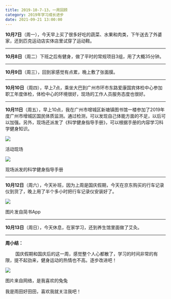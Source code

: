 ```yaml
---
title: 2019-10-7-13，一周回顾
category: 2019年学习成长进步
date: 2021-09-21 13:00:00
---
```


**10月7日**（周一），今天早上买了很多好吃的蔬菜、水果和肉类，下午送去了外婆家，还到匹克运动店实体店里试穿了运动鞋。

---

**10月8日**（周二）下班之后有健身，做了平时的常规项目3组，用了大概35分钟。  

---

**10月9日**（周三），回到家感觉有点累，晚上敷了张面膜。  

---

**10月10日**（周四），早上7点，乘坐大巴到广州市环市东路爱康国宾体检中心参加职工年度体检，体检中心的环境很好，现场的工作人员服务态度也很好。  

---

**10月11日**（周五），早上10点，我在广州市增城区新塘镇图书馆一楼参加了2019年度广州市增城区国民体质监测。通过检测，可以发现自己体能方面的不足，以后可以加强。另外，现场还派发了《科学健身指导手册》，可以根据手册的内容学习科学健身知识。  

![](https://markdown-1301532546.cos.ap-guangzhou.myqcloud.com/peipei_blog/20210921145314.jpeg)  

活动现场

![](https://markdown-1301532546.cos.ap-guangzhou.myqcloud.com/peipei_blog/20210921145316.jpeg)  

现场派发的科学健身指导手册

---

**10月12日**（周六），今天补班，因为上周是国庆假期，今天在京东购买的行车记录仪到货了，晚上用了半个多小时把行车记录仪安装好了。  

![](https://markdown-1301532546.cos.ap-guangzhou.myqcloud.com/peipei_blog/20210921145321.jpeg)  

图片发自简书App

---

**10月13日**（周日），今天休息，在家学习，还到养生馆里面做了艾灸。

---

**周小结：**

        国庆假期和国庆后的这一周，感觉整个人心都散了，学习的时间非常的有限，提不起劲来，健身运动的热情也不高。逐步改进吧！

![](https://markdown-1301532546.cos.ap-guangzhou.myqcloud.com/peipei_blog/20210921145324.jpeg)  

图片来自网络，是我喜欢的兔兔

我是雨田好田田，喜欢我就关注我吧！
